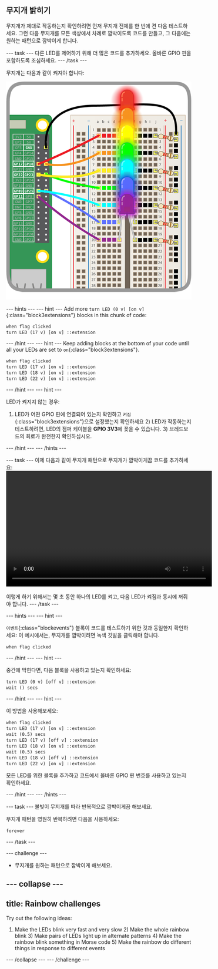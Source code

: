 ## 무지개 밝히기

무지개가 제대로 작동하는지 확인하려면 먼저 무지개 전체를 한 번에 켠 다음 테스트하세요. 그런 다음 무지개를 모든 색상에서 차례로 깜박이도록 코드를 만들고, 그 다음에는 원하는 패턴으로 깜박이게 합니다.

\--- task \--- 다른 LED를 제어하기 위해 더 많은 코드를 추가하세요. 올바른 GPIO 핀을 포함하도록 조심하세요. \--- /task \---

무지개는 다음과 같이 켜져야 합니다:

![불이 켜진 무지개](images/rainbowlit.png)

\--- hints \--- \--- hint \--- Add more `turn LED (0 v) [on v]`{:class="block3extensions"} blocks in this chunk of code:

```blocks3
when flag clicked
turn LED (17 v) [on v] ::extension
```

\--- /hint \--- \--- hint \--- Keep adding blocks at the bottom of your code until all your LEDs are set to `on`{:class="block3extensions"}.

```blocks3
when flag clicked
turn LED (17 v) [on v] ::extension
turn LED (18 v) [on v] ::extension
turn LED (22 v) [on v] ::extension
```

\--- /hint \--- \--- hint \---

LED가 켜지지 않는 경우:

1) LED가 어떤 GPIO 핀에 연결되어 있는지 확인하고 `켜짐`{:class="block3extensions"}으로 설정했는지 확인하세요 2) LED가 작동하는지 테스트하려면, LED의 점퍼 케이블을 **GPIO 3V3**에 꽂을 수 있습니다. 3) 브레드보드의 회로가 완전한지 확인하십시오.

\--- /hint \--- \--- /hints \---

\--- task \--- 이제 다음과 같이 무지개 패턴으로 무지개가 깜박이게끔 코드를 추가하세요:<video width="560" height="315" controls> <source src="resources/Scratch-GPIO-Pathways-5.mp4" type="video/mp4"> Your browser does not support the video tag, so try FireFox or Chrome. </video> 

이렇게 하기 위해서는 몇 초 동안 하나의 LED를 켜고, 다음 LED가 켜짐과 동시에 꺼줘야 합니다. \--- /task \---

\--- hints \--- \--- hint \---

`이벤트`{:class="blockevents"} 블록이 코드를 테스트하기 위한 것과 동일한지 확인하세요: 이 예시에서는, 무지개를 깜박이려면 녹색 깃발을 클릭해야 합니다.

```blocks3
when flag clicked
```

\--- /hint \--- \--- hint \---

중간에 막힌다면, 다음 블록을 사용하고 있는지 확인하세요:

```blocks3
turn LED (0 v) [off v] ::extension
wait () secs
```

\--- /hint \--- \--- hint \---

이 방법을 사용해보세요:

```blocks3
when flag clicked
turn LED (17 v) [on v] ::extension
wait (0.5) secs
turn LED (17 v) [off v] ::extension
turn LED (18 v) [on v] ::extension
wait (0.5) secs
turn LED (18 v) [off v] ::extension
turn LED (22 v) [on v] ::extension
```

모든 LED를 위한 블록을 추가하고 코드에서 올바른 GPIO 핀 번호를 사용하고 있는지 확인하세요.

\--- /hint \--- \--- /hints \---

\--- task \--- 불빛이 무지개를 따라 반복적으로 깜박이게끔 해보세요.

무지개 패턴을 영원히 반복하려면 다음을 사용하세요:

```blocks3
forever
```

\--- /task \---

\--- challenge \---

+ 무지개를 원하는 패턴으로 깜박이게 해보세요.

## \--- collapse \---

## title: Rainbow challenges

Try out the following ideas:

1) Make the LEDs blink very fast and very slow 2) Make the whole rainbow blink 3) Make pairs of LEDs light up in alternate patterns 4) Make the rainbow blink something in Morse code 5) Make the rainbow do different things in response to different events

\--- /collapse \--- \--- /challenge \---